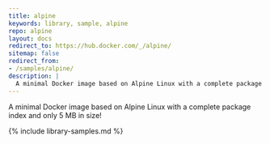 ```yaml
---
title: alpine
keywords: library, sample, alpine
repo: alpine
layout: docs
redirect_to: https://hub.docker.com/_/alpine/
sitemap: false
redirect_from:
- /samples/alpine/
description: |
  A minimal Docker image based on Alpine Linux with a complete package index and only 5 MB in size!
---
```


A minimal Docker image based on Alpine Linux with a complete package index and only 5 MB in size!


{% include library-samples.md %}
